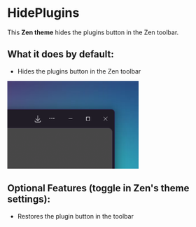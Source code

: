 
# HidePlugins

This **Zen theme** hides the plugins button in the Zen toolbar.

## What it does by default:
  - Hides the plugins button in the Zen toolbar

![image](https://github.com/adammpkins/HidePlugins/blob/main/image.png)

## Optional Features (toggle in Zen's theme settings):
  - Restores the plugin button in the toolbar
